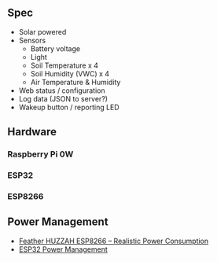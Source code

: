## Spec

* Solar powered
* Sensors
   - Battery voltage
   - Light
   - Soil Temperature x 4
   - Soil Humidity (VWC) x 4
   - Air Temperature & Humidity
* Web status / configuration
* Log data (JSON to server?)
* Wakeup button / reporting LED

## Hardware

### Raspberry Pi 0W

### ESP32

### ESP8266

## Power Management

* [Feather HUZZAH ESP8266 – Realistic Power Consumption](http://hex.ro/wp/blog/feather-huzzah-esp8266-realistic-power-consumption/)
* [ESP32 Power Management](https://learn.adafruit.com/adafruit-huzzah32-esp32-feather/power-management)

